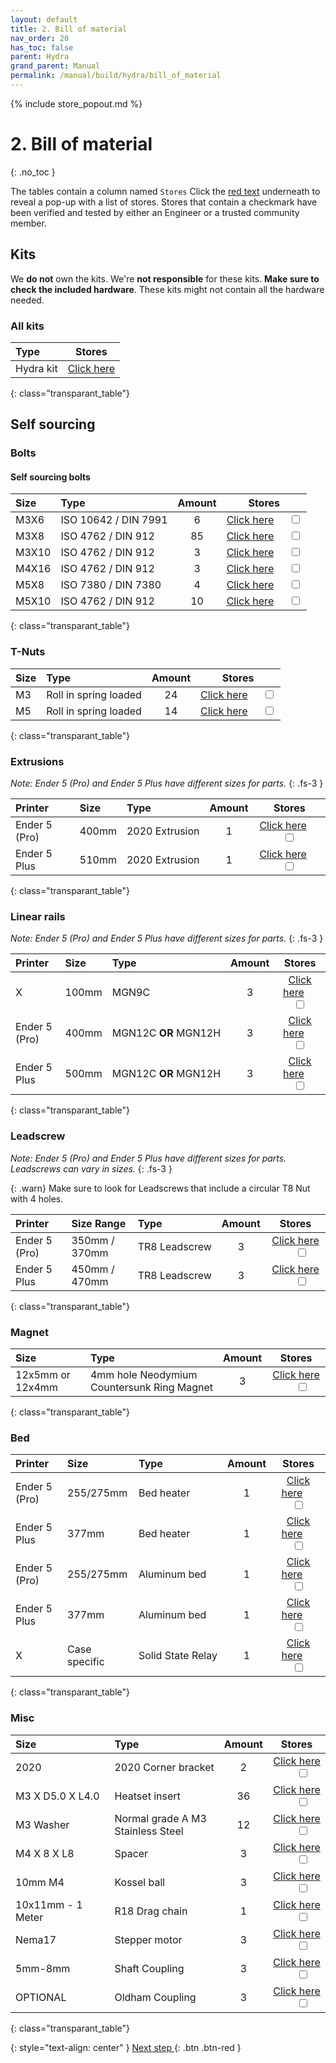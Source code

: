 ```yaml
---
layout: default
title: 2. Bill of material
nav_order: 20
has_toc: false
parent: Hydra
grand_parent: Manual
permalink: /manual/build/hydra/bill_of_material
---
```


{% include store_popout.md %}

# 2. Bill of material
{: .no_toc }

The tables contain a column named `Stores` Click the [red text](#) underneath to reveal a pop-up with a list of stores. Stores that contain a checkmark <i class="bi bi-check-all"></i> have been verified and tested by either an Engineer or a trusted community member.


## Kits

We **do not** own the kits. We're **not responsible** for these kits. **Make sure to check the included hardware**. These kits might not contain all the hardware needed.

### All kits

| Type                   |          Stores           |
|:-----------------------|:-------------------------:|
| <nobr>Hydra kit</nobr> | [Click here](#hydra_kits) |
{: class="transparant_table"}

## Self sourcing

### Bolts

#### Self sourcing bolts

| Size  | Type                              | Amount |                         Stores                          |
|:------|:----------------------------------|:------:|:-------------------------------------------------------:|
| M3X6  | <nobr>ISO 10642 / DIN 7991</nobr> |   6    | [Click here](#m3x6_7991) &emsp; <input type="checkbox"> |
| M3X8  | <nobr>ISO 4762 / DIN 912</nobr>   |   85   | [Click here](#m3x8_912)  &emsp; <input type="checkbox"> |
| M3X10 | <nobr>ISO 4762 / DIN 912</nobr>   |   3    | [Click here](#m3x10_912) &emsp; <input type="checkbox"> |
| M4X16 | <nobr>ISO 4762 / DIN 912</nobr>   |   3    | [Click here](#m4x16_912) &emsp; <input type="checkbox"> |
| M5X8  | <nobr>ISO 7380 / DIN 7380</nobr>  |   4    | [Click here](#m5x8_7380) &emsp; <input type="checkbox"> |
| M5X10 | <nobr>ISO 4762 / DIN 912</nobr>   |   10   | [Click here](#m5x10_912) &emsp; <input type="checkbox"> |
{: class="transparant_table"}

### T-Nuts

| Size | Type                               | Amount |                            Stores                            |
|:-----|:-----------------------------------|:------:|:------------------------------------------------------------:|
| M3   | <nobr>Roll in spring loaded</nobr> |   24   | [Click here](#m3_rollin_tnut) &emsp; <input type="checkbox"> |
| M5   | <nobr>Roll in spring loaded</nobr> |   14   | [Click here](#m5_rollin_tnut) &emsp; <input type="checkbox"> |
{: class="transparant_table"}

### Extrusions
*Note: Ender 5 (Pro) and Ender 5 Plus have different sizes for parts.*
{: .fs-3 }

| Printer       | Size  | Type                        | Amount |                            Stores                            |
|:--------------|:------|:----------------------------|:------:|:------------------------------------------------------------:|
| Ender 5 (Pro) | 400mm | <nobr>2020 Extrusion</nobr> |   1    | [Click here](#extrusion_2020) &emsp; <input type="checkbox"> |
| Ender 5 Plus  | 510mm | <nobr>2020 Extrusion</nobr> |   1    | [Click here](#extrusion_2020) &emsp; <input type="checkbox"> |
{: class="transparant_table"}

### Linear rails
*Note: Ender 5 (Pro) and Ender 5 Plus have different sizes for parts.*
{: .fs-3 }

| Printer       | Size  | Type                                 | Amount |                          Stores                           |
|:--------------|:------|:-------------------------------------|:------:|:---------------------------------------------------------:|
| X             | 100mm | <nobr>MGN9C</nobr>                   |   3    | [Click here](#MGN9C_100mm) &emsp; <input type="checkbox"> |
| Ender 5 (Pro) | 400mm | <nobr>MGN12C <b>OR</b> MGN12H</nobr> |   3    | [Click here](#MGN12_400mm) &emsp; <input type="checkbox"> |
| Ender 5 Plus  | 500mm | <nobr>MGN12C <b>OR</b> MGN12H</nobr> |   3    | [Click here](#MGN12_500mm) &emsp; <input type="checkbox"> |
{: class="transparant_table"}


### Leadscrew
*Note: Ender 5 (Pro) and Ender 5 Plus have different sizes for parts. Leadscrews can vary in sizes.*
{: .fs-3 }

{: .warn}
Make sure to look for Leadscrews that include a circular T8 Nut with 4 holes.

| Printer       | Size Range    | Type                       | Amount |                           Stores                            |
|:--------------|:--------------|:---------------------------|:------:|:-----------------------------------------------------------:|
| Ender 5 (Pro) | 350mm / 370mm | <nobr>TR8 Leadscrew</nobr> |   3    | [Click here](#TR8_Leadscrew) &emsp; <input type="checkbox"> |
| Ender 5 Plus  | 450mm / 470mm | <nobr>TR8 Leadscrew</nobr> |   3    | [Click here](#TR8_Leadscrew) &emsp; <input type="checkbox"> |
{: class="transparant_table"}

### Magnet

| Size             | Type                                                                    | Amount |                            Stores                            |
|:-----------------|:------------------------------------------------------------------------|:------:|:------------------------------------------------------------:|
| 12x5mm or 12x4mm | <nobr>4mm hole Neodymium</nobr><br><nobr>Countersunk Ring Magnet</nobr> |   3    | [Click here](#12x5_cs_magnet) &emsp; <input type="checkbox"> |
{: class="transparant_table"}

### Bed

| Printer       | Size          | Type                           | Amount |                          Stores                          |
|:--------------|:--------------|:-------------------------------|:------:|:--------------------------------------------------------:|
| Ender 5 (Pro) | 255/275mm     | <nobr>Bed heater</nobr>        |   1    | [Click here](#bed_heater) &emsp; <input type="checkbox"> |
| Ender 5 Plus  | 377mm         | <nobr>Bed heater</nobr>        |   1    | [Click here](#bed_heater) &emsp; <input type="checkbox"> |
| Ender 5 (Pro) | 255/275mm     | <nobr>Aluminum bed</nobr>      |   1    | [Click here](#hydra_bed)  &emsp; <input type="checkbox"> |
| Ender 5 Plus  | 377mm         | <nobr>Aluminum bed</nobr>      |   1    | [Click here](#hydra_bed)  &emsp; <input type="checkbox"> |
| X             | Case specific | <nobr>Solid State Relay</nobr> |   1    |  [Click here](#ssr)     &emsp; <input type="checkbox">   |
{: class="transparant_table"}

### Misc

| Size                          | Type                                                             | Amount |                              Stores                               |
|:------------------------------|:-----------------------------------------------------------------|:------:|:-----------------------------------------------------------------:|
| 2020                          | <nobr>2020 Corner bracket</nobr>                                 |   2    | [Click here](#2020_corner_bracket) &emsp; <input type="checkbox"> |
| <nobr>M3 X D5.0 X L4.0</nobr> | Heatset insert                                                   |   36   |  [Click here](#heatset_insert)    &emsp; <input type="checkbox">  |
| M3 Washer                     | <nobr>Normal grade A M3 </nobr><br><nobr>Stainless Steel </nobr> |   12   |  [Click here](#plain_m3_washer)   &emsp; <input type="checkbox">  |
| M4 X 8 X L8                   | Spacer                                                           |   3    |   [Click here](#8mm_spacers)     &emsp; <input type="checkbox">   |
| 10mm M4                       | Kossel ball                                                      |   3    |  [Click here](#m4_kossel_balls)   &emsp; <input type="checkbox">  |
| 10x11mm - 1 Meter             | R18 Drag chain                                                   |   1    | [Click here](#10x11_drag_chain)   &emsp; <input type="checkbox">  |
| Nema17                        | Stepper motor                                                    |   3    |  [Click here](#nema17_zaxis)     &emsp; <input type="checkbox">   |
| 5mm-8mm                       | Shaft Coupling                                                   |   3    |  [Click here](#stepper_coupler)   &emsp; <input type="checkbox">  |
| OPTIONAL                      | Oldham Coupling                                                  |   3    |  [Click here](#oldham_coupler)    &emsp; <input type="checkbox">  |
{: class="transparant_table"}

{: style="text-align: center" }
<span class="fs-8">
[Next step <i class="bi bi-arrow-return-right"></i>](/manual/build/hydra/printed_files){: .btn .btn-red }
</span>